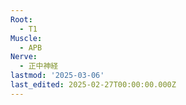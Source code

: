 ```yaml
---
Root:
  - T1
Muscle:
  - APB
Nerve:
  - 正中神経
lastmod: '2025-03-06'
last_edited: 2025-02-27T00:00:00.000Z
---
```



